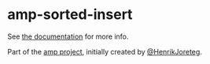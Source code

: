 # amp-sorted-insert

See [the documentation](http://amp.ampersandjs.com#amp-sorted-insert) for more info.

Part of the [amp project](http://amp.ampersandjs.com#amp-sorted-insert), initially created by [@HenrikJoreteg](http://twitter.com/henrikjoreteg).